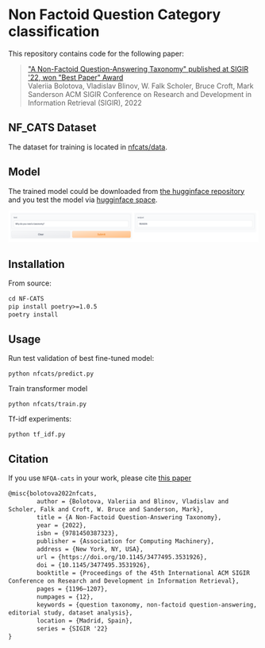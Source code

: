 # Non Factoid Question Category classification


This repository contains code for the following paper:

>["A Non-Factoid Question-Answering Taxonomy" published at SIGIR '22, won "Best Paper" Award](https://dl.acm.org/doi/pdf/10.1145/3477495.3531926)  
> Valeriia Bolotova, Vladislav Blinov, W. Falk Scholer, Bruce Croft, Mark Sanderson
> ACM SIGIR Conference on Research and Development in Information Retrieval (SIGIR), 2022


## NF_CATS Dataset
The dataset for training is located in [nfcats/data](nfcats/data/).

## Model 
The trained model could be downloaded from [the hugginface repository](https://huggingface.co/Lurunchik/nf-cats) and you test the model via [hugginface space](https://huggingface.co/spaces/Lurunchik/nf-cats).

[![demo.png](demo.png)](https://huggingface.co/spaces/Lurunchik/nf-cats)

## Installation

From source:

    cd NF-CATS
    pip install poetry>=1.0.5
    poetry install


## Usage
Run test validation of best fine-tuned model:

    python nfcats/predict.py

Train transformer model

    python nfcats/train.py

Tf-idf experiments:
 
    python tf_idf.py 

## Citation

If you use `NFQA-cats` in your work, please cite [this paper](https://dl.acm.org/doi/10.1145/3477495.3531926)

```
@misc{bolotova2022nfcats,
        author = {Bolotova, Valeriia and Blinov, Vladislav and Scholer, Falk and Croft, W. Bruce and Sanderson, Mark},
        title = {A Non-Factoid Question-Answering Taxonomy},
        year = {2022},
        isbn = {9781450387323},
        publisher = {Association for Computing Machinery},
        address = {New York, NY, USA},
        url = {https://doi.org/10.1145/3477495.3531926},
        doi = {10.1145/3477495.3531926},
        booktitle = {Proceedings of the 45th International ACM SIGIR Conference on Research and Development in Information Retrieval},
        pages = {1196–1207},
        numpages = {12},
        keywords = {question taxonomy, non-factoid question-answering, editorial study, dataset analysis},
        location = {Madrid, Spain},
        series = {SIGIR '22}
}
```


